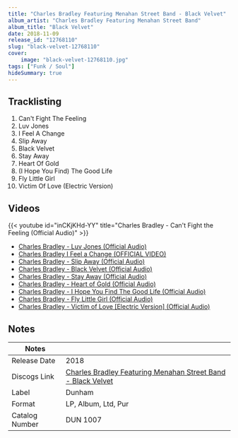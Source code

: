 ```yaml
---
title: "Charles Bradley Featuring Menahan Street Band - Black Velvet"
album_artist: "Charles Bradley Featuring Menahan Street Band"
album_title: "Black Velvet"
date: 2018-11-09
release_id: "12768110"
slug: "black-velvet-12768110"
cover:
    image: "black-velvet-12768110.jpg"
tags: ["Funk / Soul"]
hideSummary: true
---
```


## Tracklisting
1. Can't Fight The Feeling
2. Luv Jones
3. I Feel A Change
4. Slip Away
5. Black Velvet
6. Stay Away
7. Heart Of Gold
8. (I Hope You Find) The Good Life
9. Fly Little Girl
10. Victim Of Love (Electric Version)

## Videos
{{< youtube id="inCKjKHd-YY" title="Charles Bradley - Can't Fight the Feeling (Official Audio)" >}}
- [Charles Bradley - Luv Jones (Official Audio)](https://www.youtube.com/watch?v=931ZsQyAE2o)
- [Charles Bradley I Feel a Change (OFFICIAL VIDEO)](https://www.youtube.com/watch?v=Cx8qITIIRiU)
- [Charles Bradley - Slip Away (Official Audio)](https://www.youtube.com/watch?v=DB6zL9lJ55U)
- [Charles Bradley - Black Velvet (Official Audio)](https://www.youtube.com/watch?v=hOX9FmZrj04)
- [Charles Bradley - Stay Away (Official Audio)](https://www.youtube.com/watch?v=orZABpOFUj4)
- [Charles Bradley - Heart of Gold (Official Audio)](https://www.youtube.com/watch?v=YDz80tc7pRM)
- [Charles Bradley - I Hope You Find The Good Life (Official Audio)](https://www.youtube.com/watch?v=D3nmdVJsaq4)
- [Charles Bradley - Fly Little Girl (Official Audio)](https://www.youtube.com/watch?v=TkhAaPCApYE)
- [Charles Bradley - Victim of Love [Electric Version] (Official Audio)](https://www.youtube.com/watch?v=EAjDOIGXBxE)

## Notes

| Notes          |             |
| ---------------| ----------- |
| Release Date   | 2018 |
| Discogs Link   | [Charles Bradley Featuring Menahan Street Band - Black Velvet](https://www.discogs.com/release/12768110) |
| Label          | Dunham |
| Format         | LP, Album, Ltd, Pur |
| Catalog Number | DUN 1007 |

